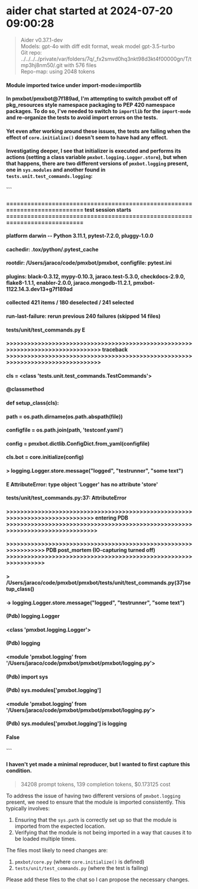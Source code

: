 
# aider chat started at 2024-07-20 09:00:28

> Aider v0.37.1-dev  
> Models: gpt-4o with diff edit format, weak model gpt-3.5-turbo  
> Git repo: ../../../../private/var/folders/7q/_fx2smvd0hq3nkt98d3kt4f00000gn/T/tmp3hj8nm50/.git with 576 files  
> Repo-map: using 2048 tokens  

#### Module imported twice under import-mode=importlib  
#### In pmxbot/pmxbot@7f189ad, I'm attempting to switch pmxbot off of pkg_resources style namespace packaging to PEP 420 namespace packages. To do so, I've needed to switch to `importlib` for the `import-mode` and re-organize the tests to avoid import errors on the tests.  
####   
#### Yet even after working around these issues, the tests are failing when the effect of `core.initialize()` doesn't seem to have had any effect.  
####   
#### Investigating deeper, I see that initializer is executed and performs its actions (setting a class variable `pmxbot.logging.Logger.store`), but when that happens, there are two different versions of `pmxbot.logging` present, one in `sys.modules` and another found in `tests.unit.test_commands.logging`:  
####   
#### ```  
#### =========================================================================== test session starts ===========================================================================  
#### platform darwin -- Python 3.11.1, pytest-7.2.0, pluggy-1.0.0  
#### cachedir: .tox/python/.pytest_cache  
#### rootdir: /Users/jaraco/code/pmxbot/pmxbot, configfile: pytest.ini  
#### plugins: black-0.3.12, mypy-0.10.3, jaraco.test-5.3.0, checkdocs-2.9.0, flake8-1.1.1, enabler-2.0.0, jaraco.mongodb-11.2.1, pmxbot-1122.14.3.dev13+g7f189ad  
#### collected 421 items / 180 deselected / 241 selected                                                                                                                         
#### run-last-failure: rerun previous 240 failures (skipped 14 files)  
####   
#### tests/unit/test_commands.py E  
#### >>>>>>>>>>>>>>>>>>>>>>>>>>>>>>>>>>>>>>>>>>>>>>>>>>>>>>>>>>>>>>>>>>>>>>>>>>>>>>>> traceback >>>>>>>>>>>>>>>>>>>>>>>>>>>>>>>>>>>>>>>>>>>>>>>>>>>>>>>>>>>>>>>>>>>>>>>>>>>>>>>>  
####   
#### cls = <class 'tests.unit.test_commands.TestCommands'>  
####   
####     @classmethod  
####     def setup_class(cls):  
####         path = os.path.dirname(os.path.abspath(__file__))  
####         configfile = os.path.join(path, 'testconf.yaml')  
####         config = pmxbot.dictlib.ConfigDict.from_yaml(configfile)  
####         cls.bot = core.initialize(config)  
#### >       logging.Logger.store.message("logged", "testrunner", "some text")  
#### E       AttributeError: type object 'Logger' has no attribute 'store'  
####   
#### tests/unit/test_commands.py:37: AttributeError  
#### >>>>>>>>>>>>>>>>>>>>>>>>>>>>>>>>>>>>>>>>>>>>>>>>>>>>>>>>>>>>>>>>>>>>>>>>>>>>>> entering PDB >>>>>>>>>>>>>>>>>>>>>>>>>>>>>>>>>>>>>>>>>>>>>>>>>>>>>>>>>>>>>>>>>>>>>>>>>>>>>>>  
####   
#### >>>>>>>>>>>>>>>>>>>>>>>>>>>>>>>>>>>>>>>>>>>>>>>>>>>>>>>>>>>>>>>> PDB post_mortem (IO-capturing turned off) >>>>>>>>>>>>>>>>>>>>>>>>>>>>>>>>>>>>>>>>>>>>>>>>>>>>>>>>>>>>>>>>  
#### > /Users/jaraco/code/pmxbot/pmxbot/tests/unit/test_commands.py(37)setup_class()  
#### -> logging.Logger.store.message("logged", "testrunner", "some text")  
#### (Pdb) logging.Logger  
#### <class 'pmxbot.logging.Logger'>  
#### (Pdb) logging  
#### <module 'pmxbot.logging' from '/Users/jaraco/code/pmxbot/pmxbot/pmxbot/logging.py'>  
#### (Pdb) import sys  
#### (Pdb) sys.modules['pmxbot.logging']  
#### <module 'pmxbot.logging' from '/Users/jaraco/code/pmxbot/pmxbot/pmxbot/logging.py'>  
#### (Pdb) sys.modules['pmxbot.logging'] is logging  
#### False  
#### ```  
####   
#### I haven't yet made a minimal reproducer, but I wanted to first capture this condition.  
####  
> 34208 prompt tokens, 139 completion tokens, $0.173125 cost  

To address the issue of having two different versions of `pmxbot.logging` present, we need to ensure that the module is imported consistently. This typically involves:

1. Ensuring that the `sys.path` is correctly set up so that the module is imported from the expected location.
2. Verifying that the module is not being imported in a way that causes it to be loaded multiple times.

The files most likely to need changes are:
1. `pmxbot/core.py` (where `core.initialize()` is defined)
2. `tests/unit/test_commands.py` (where the test is failing)

Please add these files to the chat so I can propose the necessary changes.

